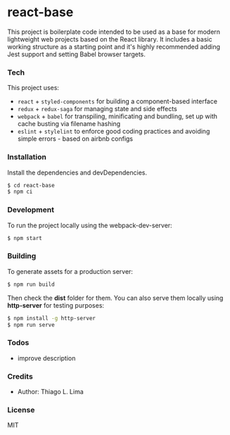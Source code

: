 # react-base
This project is boilerplate code intended to be used as a base for modern lightweight web projects based on the React library. It includes a basic working structure as a starting point and it's highly recommended adding Jest support and setting Babel browser targets.

### Tech
This project uses:
- `react` + `styled-components` for building a component-based interface
- `redux` + `redux-saga` for managing state and side effects
- `webpack` + `babel` for transpiling, minificating and bundling, set up with cache busting via filename hashing
- `eslint` + `stylelint` to enforce good coding practices and avoiding simple errors - based on airbnb configs

### Installation
Install the dependencies and devDependencies.
```sh
$ cd react-base
$ npm ci
```

### Development
To run the project locally using the webpack-dev-server:
```sh
$ npm start
```

### Building
To generate assets for a production server:
```sh
$ npm run build
```
Then check the **dist** folder for them. You can also serve them locally using **http-server** for testing purposes:
```sh
$ npm install -g http-server
$ npm run serve
```

### Todos
- improve description

### Credits
- Author: Thiago L. Lima

### License
MIT
